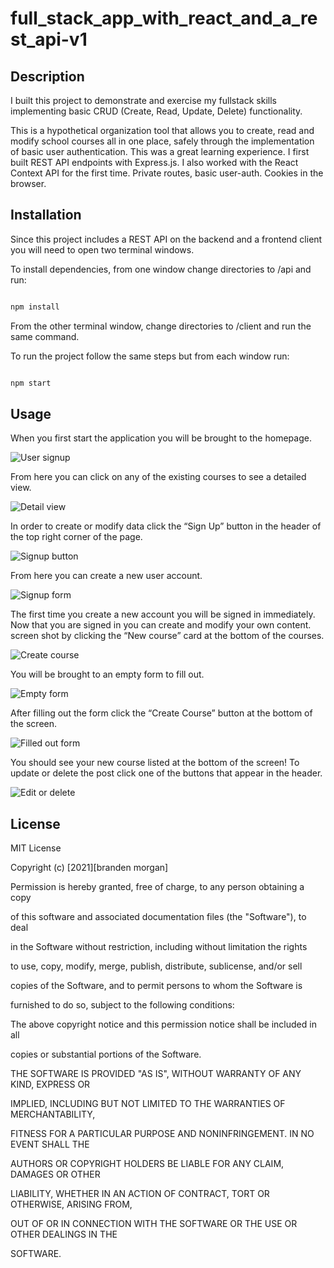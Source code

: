 # full_stack_app_with_react_and_a_rest_api-v1

## Description

I built this project to demonstrate and exercise my fullstack skills implementing basic CRUD (Create, Read, Update, Delete) functionality.

This is a hypothetical organization tool that allows you to create, read and modify school courses all in one place, safely through the implementation of basic user authentication. This was a great learning experience. I first built REST API endpoints with Express.js. I also worked with the React Context API for the first time. Private routes, basic user-auth. Cookies in the browser.

## Installation

Since this project includes a REST API on the backend and a frontend client you will need to open two terminal windows.

To install dependencies, from one window change directories to /api and run:

```bash

npm install

```

From the other terminal window, change directories to /client and run the same command.

To run the project follow the same steps but from each window run:

```bash

npm start

```

## Usage

When you first start the application you will be brought to the homepage.

![User signup](/screenshots/CreateNewUser.png)

From here you can click on any of the existing courses to see a detailed view.

![Detail view](/screenshots/DetailView.png)

In order to create or modify data click the “Sign Up” button in the header of the top right corner of the page.

![Signup button](/screenshots/SignUp.png)

From here you can create a new user account.

![Signup form](/screenshots/NewUserSignUp.png)

The first time you create a new account you will be signed in immediately. Now that you are signed in you can create and modify your own content. screen shot by clicking the “New course” card at the bottom of the courses.

![Create course](/screenshots/CreateCourse.png)

You will be brought to an empty form to fill out.

![Empty form](/screenshots/EmptyForm.png)

After filling out the form click the “Create Course” button at the bottom of the screen.

![Filled out form](/screenshots/FilledOutForm.png)

You should see your new course listed at the bottom of the screen! To update or delete the post click one of the buttons that appear in the header.

![Edit or delete](/screenshots/EditOrDelete.png)

## License

MIT License

Copyright (c) [2021][branden morgan]

Permission is hereby granted, free of charge, to any person obtaining a copy

of this software and associated documentation files (the "Software"), to deal

in the Software without restriction, including without limitation the rights

to use, copy, modify, merge, publish, distribute, sublicense, and/or sell

copies of the Software, and to permit persons to whom the Software is

furnished to do so, subject to the following conditions:

The above copyright notice and this permission notice shall be included in all

copies or substantial portions of the Software.

THE SOFTWARE IS PROVIDED "AS IS", WITHOUT WARRANTY OF ANY KIND, EXPRESS OR

IMPLIED, INCLUDING BUT NOT LIMITED TO THE WARRANTIES OF MERCHANTABILITY,

FITNESS FOR A PARTICULAR PURPOSE AND NONINFRINGEMENT. IN NO EVENT SHALL THE

AUTHORS OR COPYRIGHT HOLDERS BE LIABLE FOR ANY CLAIM, DAMAGES OR OTHER

LIABILITY, WHETHER IN AN ACTION OF CONTRACT, TORT OR OTHERWISE, ARISING FROM,

OUT OF OR IN CONNECTION WITH THE SOFTWARE OR THE USE OR OTHER DEALINGS IN THE

SOFTWARE.
